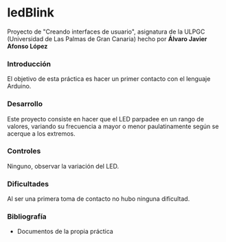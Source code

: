# ledBlink
Proyecto de "Creando interfaces de usuario", asignatura de la ULPGC (Universidad de Las Palmas de Gran Canaria) hecho por **Álvaro Javier Afonso López**

### Introducción
El objetivo de esta práctica es hacer un primer contacto con el lenguaje Arduino.

### Desarrollo
Este proyecto consiste en hacer que el LED parpadee en un rango de valores, variando su frecuencia a mayor o menor paulatinamente según se acerque a los extremos.

### Controles
Ninguno, observar la variación del LED.

### Dificultades
Al ser una primera toma de contacto no hubo ninguna dificultad.

### Bibliografía
* Documentos de la propia práctica
